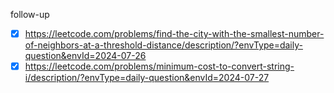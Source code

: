 follow-up

- [X] https://leetcode.com/problems/find-the-city-with-the-smallest-number-of-neighbors-at-a-threshold-distance/description/?envType=daily-question&envId=2024-07-26
- [X] https://leetcode.com/problems/minimum-cost-to-convert-string-i/description/?envType=daily-question&envId=2024-07-27
